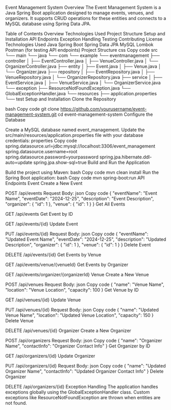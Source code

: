 Event Management System
Overview
The Event Management System is a Java Spring Boot application designed to manage events, venues, and organizers. It supports CRUD operations for these entities and connects to a MySQL database using Spring Data JPA.

Table of Contents
Overview
Technologies Used
Project Structure
Setup and Installation
API Endpoints
Exception Handling
Testing
Contributing
License
Technologies Used
Java
Spring Boot
Spring Data JPA
MySQL
Lombok
Postman (for testing API endpoints)
Project Structure
css
Copy code
src
 └── main
     └── java
         └── com
             └── example
                 └── eventmanagement
                     ├── controller
                     │    ├── EventController.java
                     │    ├── VenueController.java
                     │    └── OrganizerController.java
                     ├── entity
                     │    ├── Event.java
                     │    ├── Venue.java
                     │    └── Organizer.java
                     ├── repository
                     │    ├── EventRepository.java
                     │    ├── VenueRepository.java
                     │    └── OrganizerRepository.java
                     ├── service
                     │    ├── EventService.java
                     │    ├── VenueService.java
                     │    └── OrganizerService.java
                     └── exception
                          ├── ResourceNotFoundException.java
                          └── GlobalExceptionHandler.java
 └── resources
     ├── application.properties
 └── test
Setup and Installation
Clone the Repository

bash
Copy code
git clone https://github.com/yourusername/event-management-system.git
cd event-management-system
Configure the Database

Create a MySQL database named event_management.
Update the src/main/resources/application.properties file with your database credentials:
properties
Copy code
spring.datasource.url=jdbc:mysql://localhost:3306/event_management
spring.datasource.username=root
spring.datasource.password=yourpassword
spring.jpa.hibernate.ddl-auto=update
spring.jpa.show-sql=true
Build and Run the Application

Build the project using Maven:
bash
Copy code
mvn clean install
Run the Spring Boot application:
bash
Copy code
mvn spring-boot:run
API Endpoints
Event
Create a New Event

POST /api/events
Request Body:
json
Copy code
{
  "eventName": "Event Name",
  "eventDate": "2024-12-25",
  "description": "Event Description",
  "organizer": { "id": 1 },
  "venue": { "id": 1 }
}
Get All Events

GET /api/events
Get Event by ID

GET /api/events/{id}
Update Event

PUT /api/events/{id}
Request Body:
json
Copy code
{
  "eventName": "Updated Event Name",
  "eventDate": "2024-12-25",
  "description": "Updated Description",
  "organizer": { "id": 1 },
  "venue": { "id": 1 }
}
Delete Event

DELETE /api/events/{id}
Get Events by Venue

GET /api/events/venue/{venueId}
Get Events by Organizer

GET /api/events/organizer/{organizerId}
Venue
Create a New Venue

POST /api/venues
Request Body:
json
Copy code
{
  "name": "Venue Name",
  "location": "Venue Location",
  "capacity": 100
}
Get Venue by ID

GET /api/venues/{id}
Update Venue

PUT /api/venues/{id}
Request Body:
json
Copy code
{
  "name": "Updated Venue Name",
  "location": "Updated Venue Location",
  "capacity": 150
}
Delete Venue

DELETE /api/venues/{id}
Organizer
Create a New Organizer

POST /api/organizers
Request Body:
json
Copy code
{
  "name": "Organizer Name",
  "contactInfo": "Organizer Contact Info"
}
Get Organizer by ID

GET /api/organizers/{id}
Update Organizer

PUT /api/organizers/{id}
Request Body:
json
Copy code
{
  "name": "Updated Organizer Name",
  "contactInfo": "Updated Organizer Contact Info"
}
Delete Organizer

DELETE /api/organizers/{id}
Exception Handling
The application handles exceptions globally using the GlobalExceptionHandler class.
Custom exceptions like ResourceNotFoundException are thrown when entities are not found.
